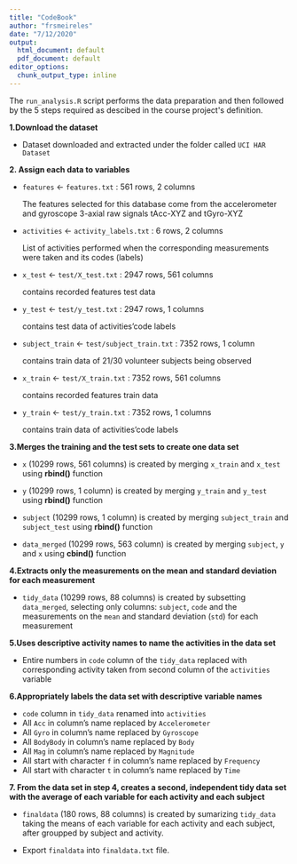 ```yaml
---
title: "CodeBook"
author: "frsmeireles"
date: "7/12/2020"
output:
  html_document: default
  pdf_document: default
editor_options: 
  chunk_output_type: inline
---
```


The ``run_analysis.R`` script performs the data preparation and then followed by the 5 steps required as descibed in the course project's definition. 


**1.Download the dataset**

* Dataset downloaded and extracted under the folder called ``UCI HAR Dataset``
    

**2. Assign each data to variables**

* ``features`` <- ``features.txt`` : 561 rows, 2 columns

    The features selected for this database come from the accelerometer and gyroscope 3-axial raw signals tAcc-XYZ and tGyro-XYZ

* ``activities`` <- ``activity_labels.txt`` : 6 rows, 2 columns

    List of activities performed when the corresponding measurements were taken and its codes (labels)

* ``x_test`` <- ``test/X_test.txt`` : 2947 rows, 561 columns

    contains recorded features test data

* ``y_test`` <- ``test/y_test.txt`` : 2947 rows, 1 columns

    contains test data of activities’code labels

* ``subject_train`` <- ``test/subject_train.txt`` : 7352 rows, 1 column

    contains train data of 21/30 volunteer subjects being observed

* ``x_train`` <- ``test/X_train.txt`` : 7352 rows, 561 columns

    contains recorded features train data

* ``y_train`` <- ``test/y_train.txt`` : 7352 rows, 1 columns

    contains train data of activities’code labels
    
**3.Merges the training and the test sets to create one data set**

* ``x`` (10299 rows, 561 columns) is created by merging ``x_train`` and ``x_test`` using **rbind()** function

* ``y`` (10299 rows, 1 column) is created by merging ``y_train`` and ``y_test`` using **rbind()** function

* ``subject`` (10299 rows, 1 column) is created by merging ``subject_train`` and ``subject_test`` using **rbind()** function

* ``data_merged`` (10299 rows, 563 column) is created by merging ``subject``, ``y`` and ``x`` using **cbind()** function

**4.Extracts only the measurements on the mean and standard deviation for each measurement**

* ``tidy_data`` (10299 rows, 88 columns) is created by subsetting ``data_merged``, selecting only columns: ``subject``, ``code`` and the measurements on the ``mean`` and standard deviation (``std``) for each measurement

**5.Uses descriptive activity names to name the activities in the data set**

* Entire numbers in ``code`` column of the ``tidy_data`` replaced with corresponding activity taken from second column of the ``activities`` variable

**6.Appropriately labels the data set with descriptive variable names**

* ``code`` column in ``tidy_data`` renamed into ``activities``
* All ``Acc`` in column’s name replaced by ``Accelerometer``
* All ``Gyro`` in column’s name replaced by ``Gyroscope``
* All ``BodyBody`` in column’s name replaced by ``Body``
* All ``Mag`` in column’s name replaced by ``Magnitude``
* All start with character ``f`` in column’s name replaced by ``Frequency``
* All start with character ``t`` in column’s name replaced by ``Time``

**7. From the data set in step 4, creates a second, independent tidy data set with the average of each variable for each activity and each subject**

* ``finaldata`` (180 rows, 88 columns) is created by sumarizing ``tidy_data`` taking the means of each variable for each activity and each subject, after groupped by subject and activity.

* Export ``finaldata`` into ``finaldata.txt`` file.
        

